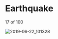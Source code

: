 # Earthquake


17 of 100


![2019-06-22_101328](https://user-images.githubusercontent.com/46414243/59961347-bf9a8d80-94d6-11e9-9ed6-6c618e1144a3.png)
